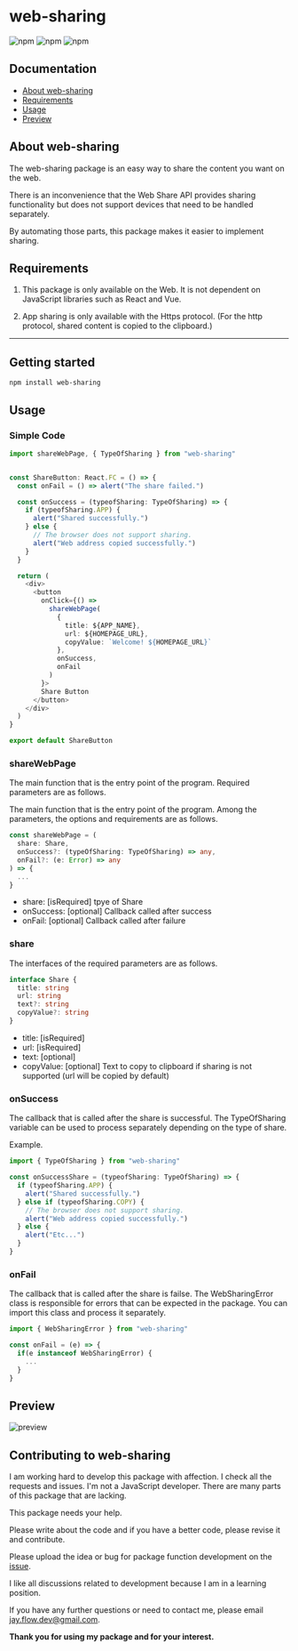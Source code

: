 # web-sharing

![npm](https://img.shields.io/npm/v/web-sharing)
![npm](https://img.shields.io/npm/l/web-sharing)
![npm](https://img.shields.io/npm/dt/web-sharing)

## Documentation

- [About web-sharing](https://github.com/Jay-flow/web-sharing#about-flow-react-cli)
- [Requirements](https://github.com/Jay-flow/web-sharing#requirements)
- [Usage](https://github.com/Jay-flow/web-sharing#usage)
- [Preview](https://github.com/Jay-flow/web-sharing#preview)


## About web-sharing

The web-sharing package is an easy way to share the content you want on the web.

There is an inconvenience that the Web Share API provides sharing functionality but does not support devices that need to be handled separately.

By automating those parts, this package makes it easier to implement sharing.

## Requirements

1. This package is only available on the Web. It is not dependent on JavaScript libraries such as React and Vue.

2. App sharing is only available with the Https protocol. (For the http protocol, shared content is copied to the clipboard.)

---

## Getting started

`npm install web-sharing`

## Usage

### Simple Code

```ts
import shareWebPage, { TypeOfSharing } from "web-sharing"


const ShareButton: React.FC = () => {
  const onFail = () => alert("The share failed.")

  const onSuccess = (typeofSharing: TypeOfSharing) => {
    if (typeofSharing.APP) {
      alert("Shared successfully.")
    } else {
      // The browser does not support sharing.
      alert("Web address copied successfully.")
    }
  }

  return (
    <div>
      <button
        onClick={() =>
          shareWebPage(
            {
              title: ${APP_NAME},
              url: ${HOMEPAGE_URL},
              copyValue: `Welcome! ${HOMEPAGE_URL}`
            },
            onSuccess,
            onFail
          )
        }>
        Share Button
      </button>
    </div>
  )
}

export default ShareButton
```

### shareWebPage

The main function that is the entry point of the program.
Required parameters are as follows.

The main function that is the entry point of the program.
Among the parameters, the options and requirements are as follows.

```ts
const shareWebPage = (
  share: Share,
  onSuccess?: (typeOfSharing: TypeOfSharing) => any,
  onFail?: (e: Error) => any
) => {
  ...
}
```

- share: [isRequired] tpye of Share
- onSuccess: [optional] Callback called after success
- onFail: [optional] Callback called after failure

### share

The interfaces of the required parameters are as follows.

```ts
interface Share {
  title: string
  url: string
  text?: string
  copyValue?: string
}
```

- title: [isRequired]
- url: [isRequired]
- text: [optional]
- copyValue: [optional] Text to copy to clipboard if sharing is not supported (url will be copied by default)

### onSuccess

The callback that is called after the share is successful.
The TypeOfSharing variable can be used to process separately depending on the type of share.

Example.

```ts
import { TypeOfSharing } from "web-sharing"

const onSuccessShare = (typeofSharing: TypeOfSharing) => {
  if (typeofSharing.APP) {
    alert("Shared successfully.")
  } else if (typeofSharing.COPY) {
    // The browser does not support sharing.
    alert("Web address copied successfully.")
  } else {
    alert("Etc...")
  }
}
```

### onFail

The callback that is called after the share is failse.
The WebSharingError class is responsible for errors that can be expected in the package.
You can import this class and process it separately.

```ts
import { WebSharingError } from "web-sharing"

const onFail = (e) => {
  if(e instanceof WebSharingError) {
    ...
  }
}

```

## Preview

![preview](./design/preview.gif)

## Contributing to web-sharing

I am working hard to develop this package with affection.
I check all the requests and issues.
I'm not a JavaScript developer. There are many parts of this package that are lacking.

This package needs your help.

Please write about the code and if you have a better code, please revise it and contribute.

Please upload the idea or bug for package function development on the [issue](https://github.com/Jay-flow/web-sharing/issues).

I like all discussions related to development because I am in a learning position.

If you have any further questions or need to contact me, please email jay.flow.dev@gmail.com.

**Thank you for using my package and for your interest.**